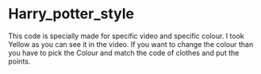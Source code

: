 # Harry_potter_style

This code is specially made for specific video and specific colour. I took Yellow as you can see it in the video.
If you want to change the colour than you have to pick the Colour and match the code of clothes and put the points.
